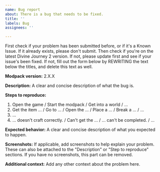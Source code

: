 ```yaml
---
name: Bug report
about: There is a bug that needs to be fixed.
title: ''
labels: Bug
assignees: ''

---
```


First check if your problem has been submitted before, or if it's a Known Issue. If it already exists, please don't submit. Then check if you're on the latest Divine Journey 2 version. If not, please update first and see if your issue's been fixed. If not, fill out the form below by REWRITING the text below the titles, and delete this text as well.

**Modpack version:**
2.X.X

**Description:**
A clear and concise description of what the bug is.

**Steps to reproduce:**
1. Open the game / Start the modpack / Get into a world / ...
2. Get the item ... / Go to ... / Open the ... / Place a ... / Break a ... / ...
3. ...
4. ... doesn't craft correctly. / Can't get the ... / ... can't be completed. / ...

**Expected behavior:**
A clear and concise description of what you expected to happen.

**Screenshots:**
If applicable, add screenshots to help explain your problem. These can also be attached to the "Description" or "Step to reproduce" sections. If you have no screenshots, this part can be removed.

**Additional context:**
Add any other context about the problem here.
